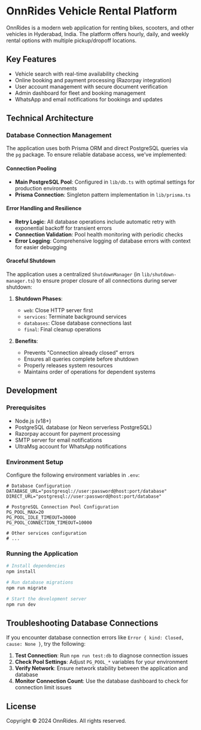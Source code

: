 # OnnRides Vehicle Rental Platform

OnnRides is a modern web application for renting bikes, scooters, and other vehicles in Hyderabad, India. The platform offers hourly, daily, and weekly rental options with multiple pickup/dropoff locations.

## Key Features

- Vehicle search with real-time availability checking
- Online booking and payment processing (Razorpay integration)
- User account management with secure document verification
- Admin dashboard for fleet and booking management
- WhatsApp and email notifications for bookings and updates

## Technical Architecture

### Database Connection Management

The application uses both Prisma ORM and direct PostgreSQL queries via the `pg` package. To ensure reliable database access, we've implemented:

#### Connection Pooling

- **Main PostgreSQL Pool**: Configured in `lib/db.ts` with optimal settings for production environments
- **Prisma Connection**: Singleton pattern implementation in `lib/prisma.ts`

#### Error Handling and Resilience

- **Retry Logic**: All database operations include automatic retry with exponential backoff for transient errors
- **Connection Validation**: Pool health monitoring with periodic checks
- **Error Logging**: Comprehensive logging of database errors with context for easier debugging

#### Graceful Shutdown

The application uses a centralized `ShutdownManager` (in `lib/shutdown-manager.ts`) to ensure proper closure of all connections during server shutdown:

1. **Shutdown Phases**:
   - `web`: Close HTTP server first
   - `services`: Terminate background services
   - `databases`: Close database connections last
   - `final`: Final cleanup operations

2. **Benefits**:
   - Prevents "Connection already closed" errors
   - Ensures all queries complete before shutdown
   - Properly releases system resources
   - Maintains order of operations for dependent systems

## Development

### Prerequisites

- Node.js (v18+)
- PostgreSQL database (or Neon serverless PostgreSQL)
- Razorpay account for payment processing
- SMTP server for email notifications
- UltraMsg account for WhatsApp notifications

### Environment Setup

Configure the following environment variables in `.env`:

```
# Database Configuration
DATABASE_URL="postgresql://user:password@host:port/database"
DIRECT_URL="postgresql://user:password@host:port/database"

# PostgreSQL Connection Pool Configuration
PG_POOL_MAX=20
PG_POOL_IDLE_TIMEOUT=30000
PG_POOL_CONNECTION_TIMEOUT=10000

# Other services configuration
# ...
```

### Running the Application

```bash
# Install dependencies
npm install

# Run database migrations
npm run migrate

# Start the development server
npm run dev
```

## Troubleshooting Database Connections

If you encounter database connection errors like `Error { kind: Closed, cause: None }`, try the following:

1. **Test Connection**: Run `npm run test:db` to diagnose connection issues
2. **Check Pool Settings**: Adjust `PG_POOL_*` variables for your environment
3. **Verify Network**: Ensure network stability between the application and database
4. **Monitor Connection Count**: Use the database dashboard to check for connection limit issues

## License

Copyright © 2024 OnnRides. All rights reserved.
